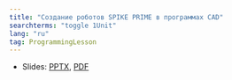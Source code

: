 ```yaml
---
title: "Создание роботов SPIKE PRIME в программах CAD"
searchterms: "toggle 1Unit"
lang: "ru"
tag: ProgrammingLesson
---
```

 <ul>
 <li class="ng-binding">Slides:
 <a href="ProgrammingLessons/SPIKEPrimeCADRU.pptx">PPTX</a>,
 <a href="ProgrammingLessons/SPIKEPrimeCADRU.pdf">PDF</a>

 </li>
 </ul>
